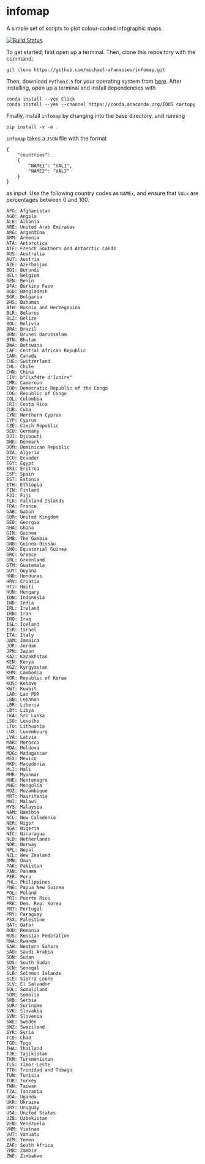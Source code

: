 # infomap
A simple set of scripts to plot colour-coded infographic maps.

[![Build Status](https://travis-ci.org/michael-afanasiev/infomap.svg?branch=master)](https://travis-ci.org/michael-afanasiev/infomap)

To get started, first open up a terminal. Then, clone this repository with the command:
```
git clone https://github.com/michael-afanasiev/infomap.git
```
 
Then, download `Python3.5` for your operating system from [here](https://www.continuum.io/downloads).
After installing, open up a terminal and install dependencies with
```
conda install --yes Click
conda install --yes --channel https://conda.anaconda.org/IOOS cartopy
```

Finally, install `infomap` by changing into the base directory, and running
```
pip install -v -e .
```

`infomap` takes a `JSON` file with the format
```
{
    "countries":
    {
        "NAME1": "VAL1",
        "NAME2": "VAL2"
    }
}
```
as input. Use the following country codes as `NAMEx`, and ensure that `VALx` are percentages between 0 and 100.
```
AFG: Afghanistan
AGO: Angola
ALB: Albania
ARE: United Arab Emirates
ARG: Argentina
ARM: Armenia
ATA: Antarctica
ATF: French Southern and Antarctic Lands
AUS: Australia
AUT: Austria
AZE: Azerbaijan
BDI: Burundi
BEL: Belgium
BEN: Benin
BFA: Burkina Faso
BGD: Bangladesh
BGR: Bulgaria
BHS: Bahamas
BIH: Bosnia and Herzegovina
BLR: Belarus
BLZ: Belize
BOL: Bolivia
BRA: Brazil
BRN: Brunei Darussalam
BTN: Bhutan
BWA: Botswana
CAF: Central African Republic
CAN: Canada
CHE: Switzerland
CHL: Chile
CHN: China
CIV: b"C\xf4te d'Ivoire"
CMR: Cameroon
COD: Democratic Republic of the Congo
COG: Republic of Congo
COL: Colombia
CRI: Costa Rica
CUB: Cuba
CYN: Northern Cyprus
CYP: Cyprus
CZE: Czech Republic
DEU: Germany
DJI: Djibouti
DNK: Denmark
DOM: Dominican Republic
DZA: Algeria
ECU: Ecuador
EGY: Egypt
ERI: Eritrea
ESP: Spain
EST: Estonia
ETH: Ethiopia
FIN: Finland
FJI: Fiji
FLK: Falkland Islands
FRA: France
GAB: Gabon
GBR: United Kingdom
GEO: Georgia
GHA: Ghana
GIN: Guinea
GMB: The Gambia
GNB: Guinea-Bissau
GNQ: Equatorial Guinea
GRC: Greece
GRL: Greenland
GTM: Guatemala
GUY: Guyana
HND: Honduras
HRV: Croatia
HTI: Haiti
HUN: Hungary
IDN: Indonesia
IND: India
IRL: Ireland
IRN: Iran
IRQ: Iraq
ISL: Iceland
ISR: Israel
ITA: Italy
JAM: Jamaica
JOR: Jordan
JPN: Japan
KAZ: Kazakhstan
KEN: Kenya
KGZ: Kyrgyzstan
KHM: Cambodia
KOR: Republic of Korea
KOS: Kosovo
KWT: Kuwait
LAO: Lao PDR
LBN: Lebanon
LBR: Liberia
LBY: Libya
LKA: Sri Lanka
LSO: Lesotho
LTU: Lithuania
LUX: Luxembourg
LVA: Latvia
MAR: Morocco
MDA: Moldova
MDG: Madagascar
MEX: Mexico
MKD: Macedonia
MLI: Mali
MMR: Myanmar
MNE: Montenegro
MNG: Mongolia
MOZ: Mozambique
MRT: Mauritania
MWI: Malawi
MYS: Malaysia
NAM: Namibia
NCL: New Caledonia
NER: Niger
NGA: Nigeria
NIC: Nicaragua
NLD: Netherlands
NOR: Norway
NPL: Nepal
NZL: New Zealand
OMN: Oman
PAK: Pakistan
PAN: Panama
PER: Peru
PHL: Philippines
PNG: Papua New Guinea
POL: Poland
PRI: Puerto Rico
PRK: Dem. Rep. Korea
PRT: Portugal
PRY: Paraguay
PSX: Palestine
QAT: Qatar
ROU: Romania
RUS: Russian Federation
RWA: Rwanda
SAH: Western Sahara
SAU: Saudi Arabia
SDN: Sudan
SDS: South Sudan
SEN: Senegal
SLB: Solomon Islands
SLE: Sierra Leone
SLV: El Salvador
SOL: Somaliland
SOM: Somalia
SRB: Serbia
SUR: Suriname
SVK: Slovakia
SVN: Slovenia
SWE: Sweden
SWZ: Swaziland
SYR: Syria
TCD: Chad
TGO: Togo
THA: Thailand
TJK: Tajikistan
TKM: Turkmenistan
TLS: Timor-Leste
TTO: Trinidad and Tobago
TUN: Tunisia
TUR: Turkey
TWN: Taiwan
TZA: Tanzania
UGA: Uganda
UKR: Ukraine
URY: Uruguay
USA: United States
UZB: Uzbekistan
VEN: Venezuela
VNM: Vietnam
VUT: Vanuatu
YEM: Yemen
ZAF: South Africa
ZMB: Zambia
ZWE: Zimbabwe
```
